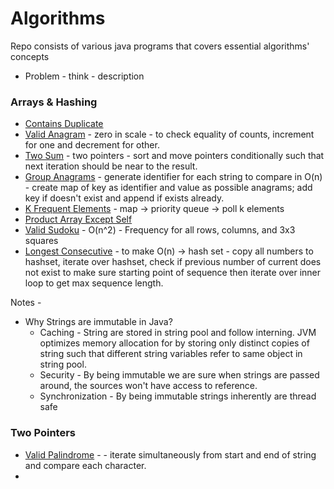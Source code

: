 # Algorithms

Repo consists of various java programs that covers essential algorithms' concepts

* Problem - think - description
### Arrays & Hashing
* [Contains Duplicate](./ContainsDuplicate.java)
* [Valid Anagram](./ValidAnagram.java) - zero in scale - to check equality of counts, increment for one and decrement for other.
* [Two Sum](./TwoSum.java) - two pointers - sort and move pointers conditionally such that next iteration should be near to the result.
* [Group Anagrams](./GroupAnagrams.java) - generate identifier for each string to compare in O(n) - create map of key as identifier and value as possible anagrams; add key if doesn't exist and append if exists already.
* [K Frequent Elements](./KFrequentElements.java) - map -> priority queue -> poll k elements
* [Product Array Except Self](./ProductArrayExceptSelf.java)
* [Valid Sudoku](./ValidSudoku.java) - O(n^2) - Frequency for all rows, columns, and 3x3 squares
* [Longest Consecutive](./LongestConsecutive.java) - to make O(n) -> hash set - copy all numbers to hashset, iterate over hashset, check if previous number of current does not exist to make sure starting point of sequence then iterate over inner loop to get max sequence length.

Notes -
* Why Strings are immutable in Java?
  * Caching - String are stored in string pool and follow interning. JVM optimizes memory allocation for by storing only distinct copies of string such that different string variables refer to same object in string pool.
  * Security - By being immutable we are sure when strings are passed around, the sources won't have access to reference.
  * Synchronization - By being immutable strings inherently are thread safe
### Two Pointers
* [Valid Palindrome](./ValidPalindrome.java) - - iterate simultaneously from start and end of string and compare each character.
* 